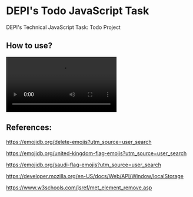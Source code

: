 # DEPI's Todo JavaScript Task
DEPI's Technical JavaScript Task: Todo Project

## How to use?
<video src="./tutorial.mp4" controls preload></video>

## References:
https://emojidb.org/delete-emojis?utm_source=user_search

https://emojidb.org/united-kingdom-flag-emojis?utm_source=user_search

https://emojidb.org/saudi-flag-emojis?utm_source=user_search

https://developer.mozilla.org/en-US/docs/Web/API/Window/localStorage

https://www.w3schools.com/jsref/met_element_remove.asp


